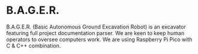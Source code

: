 # B.A.G.E.R.
B.A.G.E.R. (Basic Autonomous Ground Excavation Robot) is an excavator featuring full project documentation parser. We are keen to keep human operators to oversee computers work. We are using Raspberry Pi Pico with C & C++ combination.
